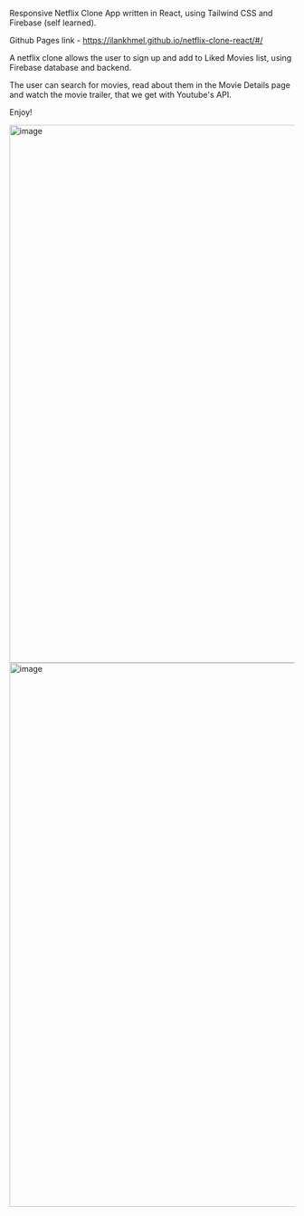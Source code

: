 Responsive Netflix Clone App written in React, using Tailwind CSS and Firebase (self learned).

Github Pages link - https://ilankhmel.github.io/netflix-clone-react/#/

A netflix clone allows the user to sign up and add to Liked Movies list, using Firebase database and backend.

The user can search for movies, read about them in the Movie Details page and watch the movie trailer, that we get with Youtube's API.

Enjoy!


<img width="949" alt="image" src="https://user-images.githubusercontent.com/114099366/219020355-ca1882b8-94c8-40fa-b48e-9eced6a9aa73.png">

<img width="960" alt="image" src="https://user-images.githubusercontent.com/114099366/219020414-bd822a0c-8715-4518-9686-6d0d60088902.png">

